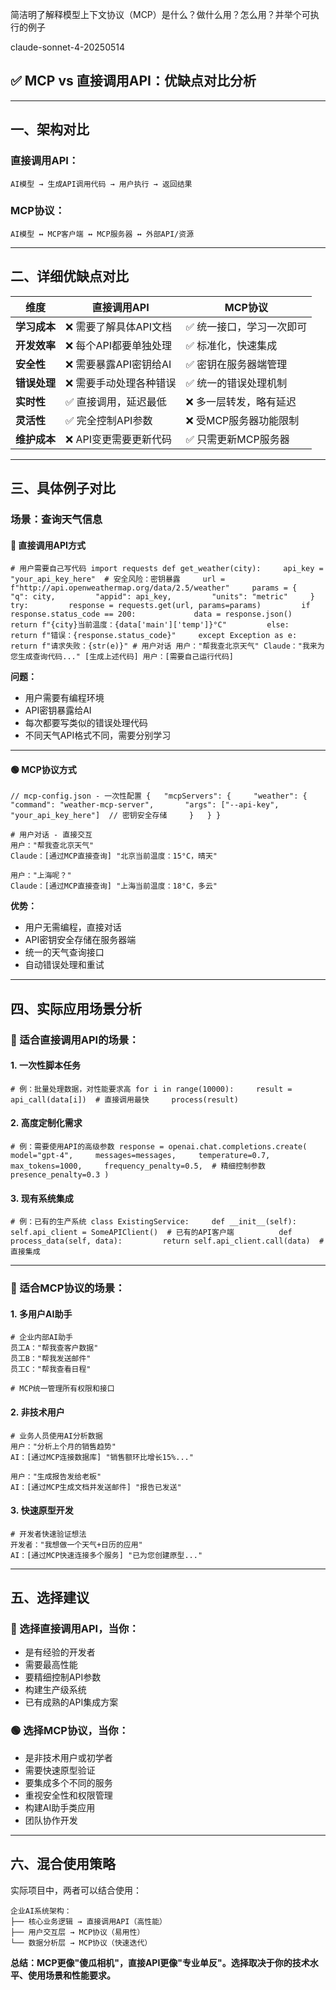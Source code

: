 简洁明了解释模型上下文协议（MCP）是什么？做什么用？怎么用？并举个可执行的例子

claude-sonnet-4-20250514

## ✅ MCP vs 直接调用API：优缺点对比分析

---

## 一、架构对比

### 直接调用API：

```
AI模型 → 生成API调用代码 → 用户执行 → 返回结果
```

### MCP协议：

```
AI模型 ↔ MCP客户端 ↔ MCP服务器 ↔ 外部API/资源
```

---

## 二、详细优缺点对比

|维度|直接调用API|MCP协议|
|---|---|---|
|**学习成本**|❌ 需要了解具体API文档|✅ 统一接口，学习一次即可|
|**开发效率**|❌ 每个API都要单独处理|✅ 标准化，快速集成|
|**安全性**|❌ 需要暴露API密钥给AI|✅ 密钥在服务器端管理|
|**错误处理**|❌ 需要手动处理各种错误|✅ 统一的错误处理机制|
|**实时性**|✅ 直接调用，延迟最低|❌ 多一层转发，略有延迟|
|**灵活性**|✅ 完全控制API参数|❌ 受MCP服务器功能限制|
|**维护成本**|❌ API变更需要更新代码|✅ 只需更新MCP服务器|

---

## 三、具体例子对比

### 场景：查询天气信息

#### 🔴 直接调用API方式

`# 用户需要自己写代码 import requests def get_weather(city):     api_key = "your_api_key_here"  # 安全风险：密钥暴露     url = f"http://api.openweathermap.org/data/2.5/weather"     params = {         "q": city,         "appid": api_key,         "units": "metric"     }          try:         response = requests.get(url, params=params)         if response.status_code == 200:             data = response.json()             return f"{city}当前温度：{data['main']['temp']}°C"         else:             return f"错误：{response.status_code}"     except Exception as e:         return f"请求失败：{str(e)}" # 用户对话 用户："帮我查北京天气" Claude："我来为您生成查询代码..." [生成上述代码] 用户：[需要自己运行代码]`

**问题：**

- 用户需要有编程环境
- API密钥暴露给AI
- 每次都要写类似的错误处理代码
- 不同天气API格式不同，需要分别学习

---

#### 🟢 MCP协议方式

`// mcp-config.json - 一次性配置 {   "mcpServers": {     "weather": {       "command": "weather-mcp-server",       "args": ["--api-key", "your_api_key_here"]  // 密钥安全存储     }   } }`

```
# 用户对话 - 直接交互
用户："帮我查北京天气"
Claude：[通过MCP直接查询] "北京当前温度：15°C，晴天"

用户："上海呢？"  
Claude：[通过MCP直接查询] "上海当前温度：18°C，多云"
```

**优势：**

- 用户无需编程，直接对话
- API密钥安全存储在服务器端
- 统一的天气查询接口
- 自动错误处理和重试

---

## 四、实际应用场景分析

### 🎯 适合直接调用API的场景：

#### 1. **一次性脚本任务**

`# 例：批量处理数据，对性能要求高 for i in range(10000):     result = api_call(data[i])  # 直接调用最快     process(result)`

#### 2. **高度定制化需求**

`# 例：需要使用API的高级参数 response = openai.chat.completions.create(     model="gpt-4",     messages=messages,     temperature=0.7,     max_tokens=1000,     frequency_penalty=0.5,  # 精细控制参数     presence_penalty=0.3 )`

#### 3. **现有系统集成**

`# 例：已有的生产系统 class ExistingService:     def __init__(self):         self.api_client = SomeAPIClient()  # 已有的API客户端          def process_data(self, data):         return self.api_client.call(data)  # 直接集成`

---

### 🎯 适合MCP协议的场景：

#### 1. **多用户AI助手**

```
# 企业内部AI助手
员工A："帮我查客户数据"
员工B："帮我发送邮件"  
员工C："帮我查看日程"

# MCP统一管理所有权限和接口
```

#### 2. **非技术用户**

```
# 业务人员使用AI分析数据
用户："分析上个月的销售趋势"
AI：[通过MCP连接数据库] "销售额环比增长15%..."

用户："生成报告发给老板"
AI：[通过MCP生成文档并发送邮件] "报告已发送"
```

#### 3. **快速原型开发**

```
# 开发者快速验证想法
开发者："我想做一个天气+日历的应用"
AI：[通过MCP快速连接多个服务] "已为您创建原型..."
```

---

## 五、选择建议

### 🔴 选择直接调用API，当你：

- 是有经验的开发者
- 需要最高性能
- 要精细控制API参数
- 构建生产级系统
- 已有成熟的API集成方案

### 🟢 选择MCP协议，当你：

- 是非技术用户或初学者
- 需要快速原型验证
- 要集成多个不同的服务
- 重视安全性和权限管理
- 构建AI助手类应用
- 团队协作开发

---

## 六、混合使用策略

实际项目中，两者可以结合使用：

```
企业AI系统架构：
├── 核心业务逻辑 → 直接调用API（高性能）
├── 用户交互层 → MCP协议（易用性）
└── 数据分析层 → MCP协议（快速迭代）
```

**总结：MCP更像"傻瓜相机"，直接API更像"专业单反"。选择取决于你的技术水平、使用场景和性能要求。**